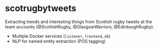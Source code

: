 # scotrugbytweets

Extracting trends and interesting things from Scottish rugby tweets at the team accounts (@ScottishRugby, @GlasgowWarriors, @EdinburghRugby).

* Multiple Docker services (`listener`, `frontend`, `db`)
* NLP for named entity extraction (POS tagging)